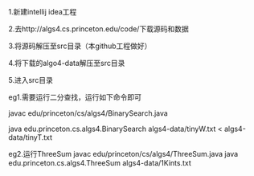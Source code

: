 1.新建intellij idea工程

2.去http://algs4.cs.princeton.edu/code/下载源码和数据

3.将源码解压至src目录（本github工程做好）

4.将下载的algo4-data解压至src目录

5.进入src目录

eg1.需要运行二分查找，运行如下命令即可

javac edu/princeton/cs/algs4/BinarySearch.java 

java edu.princeton.cs.algs4.BinarySearch algs4-data/tinyW.txt < algs4-data/tinyT.txt

eg2.运行ThreeSum
     javac edu/princeton/cs/algs4/ThreeSum.java
     java edu.princeton.cs.algs4.ThreeSum algs4-data/1Kints.txt 


